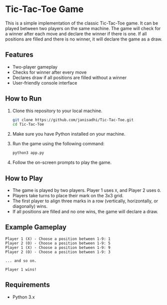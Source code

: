 
# Tic-Tac-Toe Game

This is a simple implementation of the classic Tic-Tac-Toe game. It can be played between two players on the same machine. The game will check for a winner after each move and declare the winner if there is one. If all positions are filled and there is no winner, it will declare the game as a draw.

## Features
- Two-player gameplay
- Checks for winner after every move
- Declares draw if all positions are filled without a winner
- User-friendly console interface

## How to Run

1. Clone this repository to your local machine.

   ```bash
   git clone https://github.com/janisadhi/Tic-Tac-Toe.git
   cd Tic-Tac-Toe
   ```

2. Make sure you have Python installed on your machine.

3. Run the game using the following command:

   ```bash
   python3 app.py
   ```

4. Follow the on-screen prompts to play the game.

## How to Play

- The game is played by two players. Player 1 uses `X`, and Player 2 uses `O`.
- Players take turns to place their mark on the 3x3 grid.
- The first player to align three marks in a row (vertically, horizontally, or diagonally) wins.
- If all positions are filled and no one wins, the game will declare a draw.

## Example Gameplay

```
Player 1 (X) - Choose a position between 1-9: 1
Player 2 (O) - Choose a position between 1-9: 5
Player 1 (X) - Choose a position between 1-9: 9
Player 2 (O) - Choose a position between 1-9: 3

... and so on.

Player 1 wins!
```

## Requirements

- Python 3.x

#
